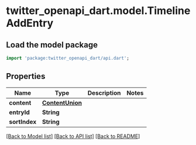 # twitter_openapi_dart.model.TimelineAddEntry

## Load the model package
```dart
import 'package:twitter_openapi_dart/api.dart';
```

## Properties
Name | Type | Description | Notes
------------ | ------------- | ------------- | -------------
**content** | [**ContentUnion**](ContentUnion.md) |  | 
**entryId** | **String** |  | 
**sortIndex** | **String** |  | 

[[Back to Model list]](../README.md#documentation-for-models) [[Back to API list]](../README.md#documentation-for-api-endpoints) [[Back to README]](../README.md)


